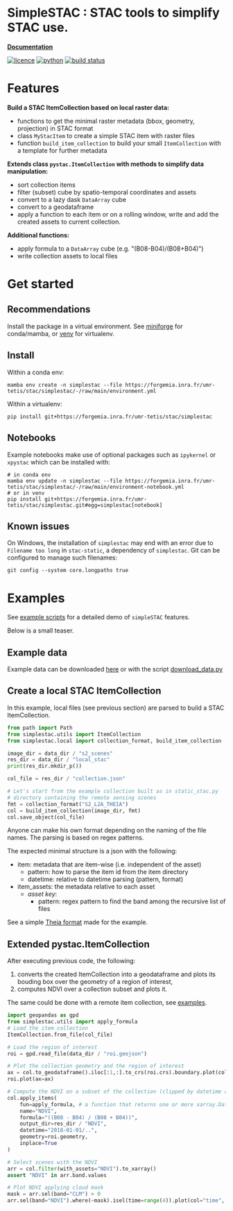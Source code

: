 # SimpleSTAC : STAC tools to simplify STAC use.

__[Documentation](https://simplestac-umr-tetis-stac-e5919c76d0463bc6d6669060b20af6f73f2a8.pages.mia.inra.fr)__

[![licence](https://img.shields.io/badge/Licence-GPL--3-blue.svg)](https://www.r-project.org/Licenses/GPL-3)
[![python](https://img.shields.io/badge/Python-3-blue.svg)](https://www.python.org)
[![build status](https://forgemia.inra.fr/umr-tetis/stac/simplestac/badges/main/pipeline.svg)](https://forgemia.inra.fr/umr-tetis/stac/simplestac/pipelines/main/latest)

# Features

__Build a STAC ItemCollection based on local raster data:__

- functions to get the minimal raster metadata (bbox, geometry, projection) in STAC format
- class `MyStacItem` to create a simple STAC item with raster files
- function `build_item_collection` to build your small `ItemCollection` with a template for further metadata
  
__Extends class `pystac.ItemCollection` with methods to simplify data manipulation:__

- sort collection items
- filter (subset) cube by spatio-temporal coordinates and assets
- convert to a lazy dask `DataArray` cube
- convert to a geodataframe
- apply a function to each item or on a rolling window, write and add the created assets to current collection.

__Additional functions:__

- apply formula to a `DataArray` cube (e.g. "(B08-B04)/(B08+B04)")
- write collection assets to local files

# Get started

## Recommendations

Install the package in a virtual environment. See
[miniforge](https://github.com/conda-forge/miniforge) for conda/mamba, or 
[venv](https://docs.python.org/3/library/venv.html) for virtualenv.

## Install
Within a conda env:
```shell
mamba env create -n simplestac --file https://forgemia.inra.fr/umr-tetis/stac/simplestac/-/raw/main/environment.yml
```

Within a virtualenv:
```shell
pip install git+https://forgemia.inra.fr/umr-tetis/stac/simplestac
```

## Notebooks
Example notebooks make use of optional packages such as `ipykernel` or `xpystac`
which can be installed with:
```shell
# in conda env
mamba env update -n simplestac --file https://forgemia.inra.fr/umr-tetis/stac/simplestac/-/raw/main/environment-notebook.yml
# or in venv
pip install git+https://forgemia.inra.fr/umr-tetis/stac/simplestac.git#egg=simplestac[notebook]
```

## Known issues

On Windows, the installation of `simplestac` may end with an error due to `Filename too long` in `stac-static`, a dependency of `simplestac`. Git can be configured to manage such filenames:
```shell
git config --system core.longpaths true
```

# Examples

See [example scripts](https://forgemia.inra.fr/umr-tetis/stac/simplestac/-/blob/main/examples) for a detailed demo of `simpleSTAC` features.

Below is a small teaser.

## Example data
Example data can be downloaded [here](https://gitlab.com/fordead/fordead_data/-/archive/main/fordead_data-main.zip) or with the script [download_data.py](https://forgemia.inra.fr/umr-tetis/stac/simplestac/-/blob/main/examples/download_data.py?ref_type=heads)


## Create a local STAC ItemCollection

In this example, local files (see previous section) are parsed to build
a STAC ItemCollection.

```python
from path import Path
from simplestac.utils import ItemCollection
from simplestac.local import collection_format, build_item_collection

image_dir = data_dir / "s2_scenes"
res_dir = data_dir / "local_stac"
print(res_dir.mkdir_p())

col_file = res_dir / "collection.json"

# Let's start from the example collection built as in static_stac.py
# directory containing the remote sensing scenes
fmt = collection_format("S2_L2A_THEIA")
col = build_item_collection(image_dir, fmt)
col.save_object(col_file)
```

Anyone can make his own format depending on the naming of the file names.
The parsing is based on regex patterns.

The expected minimal structure is a json with the following:

- item: metadata that are item-wise (i.e. independent of the asset)
  - pattern: how to parse the item id from the item directory
  - datetime: relative to datetime parsing (pattern, format)
- item_assets: the metadata relative to each asset
  - _asset key_:
    - pattern: regex pattern to find the band among the recursive list of files

See a simple [Theia format](https://forgemia.inra.fr/umr-tetis/stac/simplestac/-/blob/main/simplestac/formats/S2_L2A_THEIA.json?ref_type=heads) made for the example.

## Extended pystac.ItemCollection

After executing previous code, the following:

1. converts the created ItemCollection into a geodataframe and plots its bouding box over the geometry of a region of interest,
1. computes NDVI over a collection subset and plots it.

The same could be done with a remote item collection, see [examples](https://forgemia.inra.fr/umr-tetis/stac/simplestac/-/blob/main/examples).

```python
import geopandas as gpd
from simplestac.utils import apply_formula
# Load the item collection
ItemCollection.from_file(col_file)

# Load the region of interest
roi = gpd.read_file(data_dir / "roi.geojson")

# Plot the collection geometry and the region of interest
ax = col.to_geodataframe().iloc[:1,:].to_crs(roi.crs).boundary.plot(color="red")
roi.plot(ax=ax)

# Compute the NDVI on a subset of the collection (clipped by datetime and geometry). Each NDVI raster is written in a local COG file and inserted in item assets in order to avoid memory overflow.
col.apply_items(
    fun=apply_formula, # a function that returns one or more xarray.DataArray
    name="NDVI",
    formula="((B08 - B04) / (B08 + B04))",
    output_dir=res_dir / "NDVI",
    datetime="2018-01-01/..",
    geometry=roi.geometry,
    inplace=True
)

# Select scenes with the NDVI
arr = col.filter(with_assets="NDVI").to_xarray()
assert "NDVI" in arr.band.values

# Plot NDVI applying cloud mask
mask = arr.sel(band="CLM") > 0
arr.sel(band="NDVI").where(~mask).isel(time=range(4)).plot(col="time", col_wrap=2)
```

